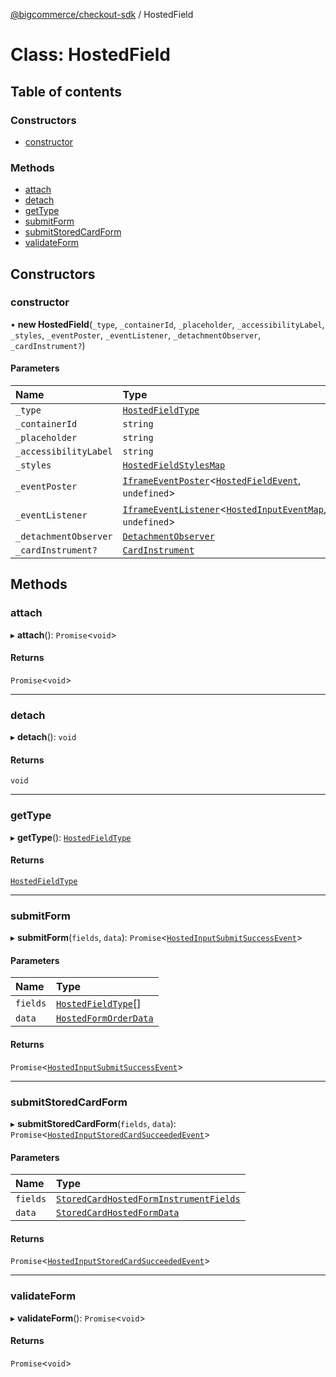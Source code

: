 [@bigcommerce/checkout-sdk](../README.md) / HostedField

# Class: HostedField

## Table of contents

### Constructors

- [constructor](HostedField.md#constructor)

### Methods

- [attach](HostedField.md#attach)
- [detach](HostedField.md#detach)
- [getType](HostedField.md#gettype)
- [submitForm](HostedField.md#submitform)
- [submitStoredCardForm](HostedField.md#submitstoredcardform)
- [validateForm](HostedField.md#validateform)

## Constructors

### constructor

• **new HostedField**(`_type`, `_containerId`, `_placeholder`, `_accessibilityLabel`, `_styles`, `_eventPoster`, `_eventListener`, `_detachmentObserver`, `_cardInstrument?`)

#### Parameters

| Name | Type |
| :------ | :------ |
| `_type` | [`HostedFieldType`](../enums/HostedFieldType.md) |
| `_containerId` | `string` |
| `_placeholder` | `string` |
| `_accessibilityLabel` | `string` |
| `_styles` | [`HostedFieldStylesMap`](../interfaces/HostedFieldStylesMap.md) |
| `_eventPoster` | [`IframeEventPoster`](IframeEventPoster.md)<[`HostedFieldEvent`](../README.md#hostedfieldevent), `undefined`\> |
| `_eventListener` | [`IframeEventListener`](IframeEventListener.md)<[`HostedInputEventMap`](../interfaces/HostedInputEventMap.md), `undefined`\> |
| `_detachmentObserver` | [`DetachmentObserver`](DetachmentObserver.md) |
| `_cardInstrument?` | [`CardInstrument`](../interfaces/CardInstrument.md) |

## Methods

### attach

▸ **attach**(): `Promise`<`void`\>

#### Returns

`Promise`<`void`\>

___

### detach

▸ **detach**(): `void`

#### Returns

`void`

___

### getType

▸ **getType**(): [`HostedFieldType`](../enums/HostedFieldType.md)

#### Returns

[`HostedFieldType`](../enums/HostedFieldType.md)

___

### submitForm

▸ **submitForm**(`fields`, `data`): `Promise`<[`HostedInputSubmitSuccessEvent`](../interfaces/HostedInputSubmitSuccessEvent.md)\>

#### Parameters

| Name | Type |
| :------ | :------ |
| `fields` | [`HostedFieldType`](../enums/HostedFieldType.md)[] |
| `data` | [`HostedFormOrderData`](../interfaces/HostedFormOrderData.md) |

#### Returns

`Promise`<[`HostedInputSubmitSuccessEvent`](../interfaces/HostedInputSubmitSuccessEvent.md)\>

___

### submitStoredCardForm

▸ **submitStoredCardForm**(`fields`, `data`): `Promise`<[`HostedInputStoredCardSucceededEvent`](../interfaces/HostedInputStoredCardSucceededEvent.md)\>

#### Parameters

| Name | Type |
| :------ | :------ |
| `fields` | [`StoredCardHostedFormInstrumentFields`](../interfaces/StoredCardHostedFormInstrumentFields.md) |
| `data` | [`StoredCardHostedFormData`](../interfaces/StoredCardHostedFormData.md) |

#### Returns

`Promise`<[`HostedInputStoredCardSucceededEvent`](../interfaces/HostedInputStoredCardSucceededEvent.md)\>

___

### validateForm

▸ **validateForm**(): `Promise`<`void`\>

#### Returns

`Promise`<`void`\>
